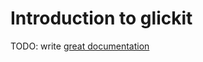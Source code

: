 # Introduction to glickit

TODO: write [great documentation](http://jacobian.org/writing/what-to-write/)
